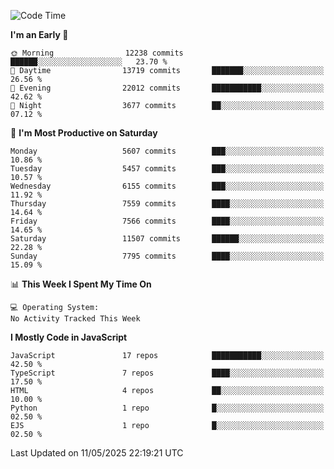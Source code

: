 <!--START_SECTION:waka-->
![Code Time](http://img.shields.io/badge/Code%20Time-3%2C498%20hrs%2059%20mins-blue)

**I'm an Early 🐤** 

```text
🌞 Morning                12238 commits       ██████░░░░░░░░░░░░░░░░░░░   23.70 % 
🌆 Daytime                13719 commits       ███████░░░░░░░░░░░░░░░░░░   26.56 % 
🌃 Evening                22012 commits       ███████████░░░░░░░░░░░░░░   42.62 % 
🌙 Night                  3677 commits        ██░░░░░░░░░░░░░░░░░░░░░░░   07.12 % 
```
📅 **I'm Most Productive on Saturday** 

```text
Monday                   5607 commits        ███░░░░░░░░░░░░░░░░░░░░░░   10.86 % 
Tuesday                  5457 commits        ███░░░░░░░░░░░░░░░░░░░░░░   10.57 % 
Wednesday                6155 commits        ███░░░░░░░░░░░░░░░░░░░░░░   11.92 % 
Thursday                 7559 commits        ████░░░░░░░░░░░░░░░░░░░░░   14.64 % 
Friday                   7566 commits        ████░░░░░░░░░░░░░░░░░░░░░   14.65 % 
Saturday                 11507 commits       ██████░░░░░░░░░░░░░░░░░░░   22.28 % 
Sunday                   7795 commits        ████░░░░░░░░░░░░░░░░░░░░░   15.09 % 
```


📊 **This Week I Spent My Time On** 

```text
💻 Operating System: 
No Activity Tracked This Week
```

**I Mostly Code in JavaScript** 

```text
JavaScript               17 repos            ███████████░░░░░░░░░░░░░░   42.50 % 
TypeScript               7 repos             ████░░░░░░░░░░░░░░░░░░░░░   17.50 % 
HTML                     4 repos             ██░░░░░░░░░░░░░░░░░░░░░░░   10.00 % 
Python                   1 repo              █░░░░░░░░░░░░░░░░░░░░░░░░   02.50 % 
EJS                      1 repo              █░░░░░░░░░░░░░░░░░░░░░░░░   02.50 % 
```




 Last Updated on 11/05/2025 22:19:21 UTC
<!--END_SECTION:waka-->

<!--
**likaiqiang/likaiqiang** is a ✨ _special_ ✨ repository because its `README.md` (this file) appears on your GitHub profile.

Here are some ideas to get you started:

- 🔭 I’m currently working on ...
- 🌱 I’m currently learning ...
- 👯 I’m looking to collaborate on ...
- 🤔 I’m looking for help with ...
- 💬 Ask me about ...
- 📫 How to reach me: ...
- 😄 Pronouns: ...
- ⚡ Fun fact: ...
-->
